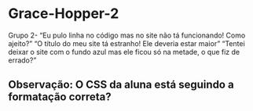 # Grace-Hopper-2
Grupo 2- “Eu pulo linha no código mas no site não tá funcionando! Como ajeito?” “O título do meu site tá estranho! Ele deveria estar maior” “Tentei deixar o site com o fundo azul mas ele ficou só na metade, o que fiz de errado?”
## Observação:  O CSS da aluna está seguindo a formatação correta?
